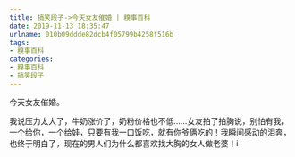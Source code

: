 ```yaml
---
title: 搞笑段子->今天女友催婚 | 糗事百科
date: 2019-11-13 18:35:47
urlname: 010b09ddde82dcb4f05799b4258f516b
tags: 
- 糗事百科
categories:
- 糗事百科
- 搞笑段子
---
```

今天女友催婚。

我说压力太大了，牛奶涨价了，奶粉价格也不低……女友拍了拍胸说，别怕有我，一个给你，一个给娃，只要有我一口饭吃，就有你爷俩吃的！我瞬间感动的泪奔，也终于明白了，现在的男人们为什么都喜欢找大胸的女人做老婆！i



